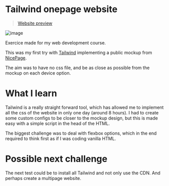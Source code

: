 # Tailwind onepage website
> [Website preview](https://atthis.github.io/tailwind-onepage-mockup/)

![image](https://github.com/Atthis/tailwind-onepage-mockup/assets/17639950/d15b489f-4d20-497f-b577-aa63181df29c)

Exercice made for my web development course.

This was my first try with [Tailwind](https://tailwindcss.com/) implementing a public mockup from [NicePage](https://nicepage.com/).

The aim was to have no css file, and be as close as possible from the mockup on each device option.

# What I learn

Tailwind is a really straight forward tool, which has allowed me to implement all the css of the website in only one day (around 8 hours). I had to create some custom configs to be closer to the mockup design, but this is made easy with a simple script in the head of the HTML.

The biggest challenge was to deal with flexbox options, which in the end required to think first as if I was coding vanilla HTML.

# Possible next challenge

The next test could be to install all Tailwind and not only use the CDN. And perhaps create a multipage website.
